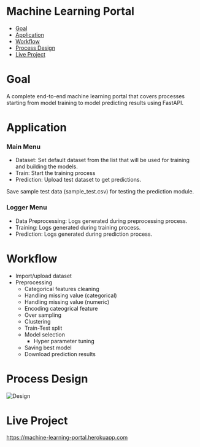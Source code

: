 # Machine Learning Portal

- [Goal](#Goal)
- [Application](#Application)
- [Workflow](#Workflow)
- [Process Design](#Process)
- [Live Project](#Live)

# Goal
A complete end-to-end machine learning portal that covers processes starting from model training to model predicting results using FastAPI. 

# Application
### Main Menu
- Dataset: Set default dataset from the list that will be used for training and building the models.
- Train: Start the training process
- Prediction: Upload test dataset to get predictions.

Save sample test data (<a name="https://raw.githubusercontent.com/shreyas-jk/ML-API/main/sample_test.csv">sample_test.csv</a>) for testing the prediction module.

### Logger Menu
- Data Preprocessing: Logs generated during preprocessing process.
- Training: Logs generated during training process.
- Prediction: Logs generated during prediction process.

# Workflow
- Import/upload dataset
- Preprocessing
  - Categorical features cleaning
  - Handling missing value (categorical)
  - Handling missing value (numeric)
  - Encoding cateogrical feature
  - Over sampling
  - Clustering
  - Train-Test split
  - Model selection
    - Hyper parameter tuning
  - Saving best model
  - Download prediction results
  
# Process Design <a name = "Process"></a>
![Design](https://github.com/shreyas-jk/ML-API/blob/main/images/flow.png)

# Live Project <a name = "Live"></a>
https://machine-learning-portal.herokuapp.com
